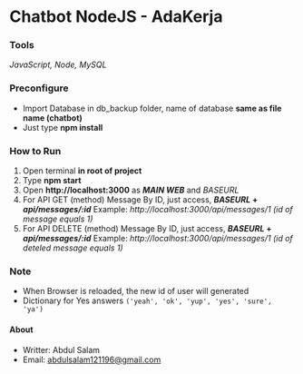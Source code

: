 # Chatbot NodeJS - AdaKerja

### Tools
_JavaScript, Node, MySQL_

### Preconfigure
- Import Database in db_backup folder, name of database **same as file name (chatbot)**
- Just type **npm install**

### How to Run
1) Open terminal **in root of project**
2) Type **npm start**
3) Open **http://localhost:3000** as **_MAIN WEB_** and _BASEURL_
4) For API GET (method) Message By ID, just access, **_BASEURL_ + _api/messages/:id_**
Example: _http://localhost:3000/api/messages/1 (id of message equals 1)_
5) For API DELETE (method) Message By ID, just access, **_BASEURL_ + _api/messages/:id_**
Example: _http://localhost:3000/api/messages/1 (id of deteled message equals 1)_

### Note
- When Browser is reloaded, the new id of user will generated
- Dictionary for Yes answers ``('yeah', 'ok', 'yup', 'yes', 'sure', 'ya')``

#### About
- Writter: Abdul Salam
- Email: abdulsalam121196@gmail.com